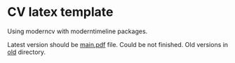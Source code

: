 # CV latex template
Using moderncv with moderntimeline packages.

Latest version should be [main.pdf](main.pdf) file. Could be not finished.
Old versions in [old](old) directory.